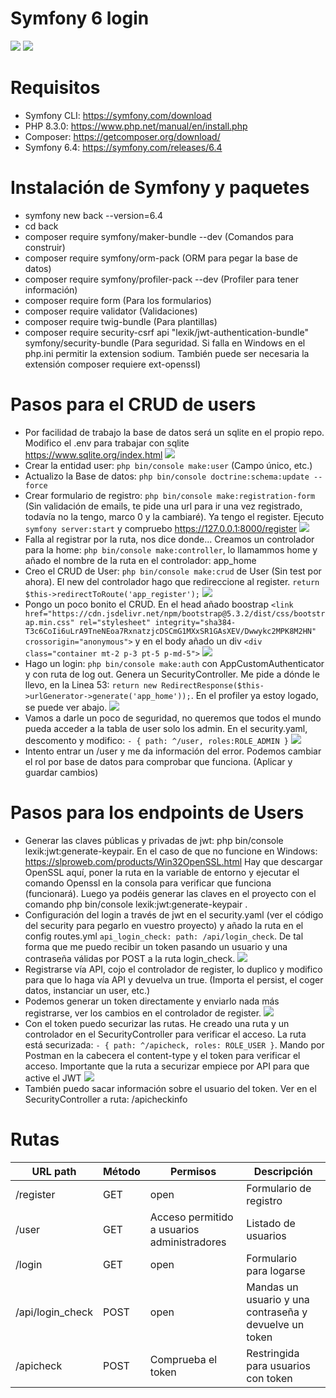 # Symfony 6 login

<img src="https://jorgebenitezlopez.com/github/symfony.jpg">
<img src="https://img.shields.io/static/v1?label=PHP&message=Symfony&color=green">

# Requisitos

- Symfony CLI: https://symfony.com/download
- PHP 8.3.0: https://www.php.net/manual/en/install.php
- Composer: https://getcomposer.org/download/
- Symfony 6.4: https://symfony.com/releases/6.4

# Instalación de Symfony y paquetes

- symfony new back --version=6.4
- cd back
- composer require symfony/maker-bundle --dev  (Comandos para construir)
- composer require symfony/orm-pack (ORM para pegar la base de datos)
- composer require symfony/profiler-pack --dev (Profiler para tener información)
- composer require form (Para los formularios) 
- composer require validator (Validaciones)
- composer require twig-bundle (Para plantillas) 
- composer require security-csrf api "lexik/jwt-authentication-bundle" symfony/security-bundle (Para seguridad. Si falla en Windows en el php.ini permitir la extension sodium. También puede ser necesaria la extensión composer requiere ext-openssl) 

# Pasos para el CRUD de users

- Por facilidad de trabajo la base de datos será un sqlite en el propio repo. Modifico el .env para trabajar con sqlite https://www.sqlite.org/index.html
<kbd><img src="https://jorgebenitezlopez.com/github/sqlite.png"></kbd>
- Crear la entidad user: ``php bin/console make:user`` (Campo único, etc.)
- Actualizo la Base de datos: ``php bin/console doctrine:schema:update --force``
- Crear formulario de registro: ``php bin/console make:registration-form`` (Sin validación de emails, te pide una url para ir una vez registrado, todavía no la tengo, marco 0 y la cambiaré). Ya tengo el register. Ejecuto ``symfony server:start`` y compruebo https://127.0.0.1:8000/register
<kbd><img src="https://jorgebenitezlopez.com/github/register.png"></kbd>
- Falla al registrar por la ruta, nos dice donde... Creamos un controlador para la home: ``php bin/console make:controller``, lo llamammos home y añado el nombre de la ruta en el controlador: app_home
- Creo el CRUD de User: ``php bin/console make:crud`` de User (Sin test por ahora). El new del controlador hago que redireccione al register. ``return $this->redirectToRoute('app_register');``
<kbd><img src="https://jorgebenitezlopez.com/github/CRUD.png"></kbd>
- Pongo un poco bonito el CRUD. En el head añado boostrap ``<link href="https://cdn.jsdelivr.net/npm/bootstrap@5.3.2/dist/css/bootstrap.min.css" rel="stylesheet" integrity="sha384-T3c6CoIi6uLrA9TneNEoa7RxnatzjcDSCmG1MXxSR1GAsXEV/Dwwykc2MPK8M2HN" crossorigin="anonymous">`` y en el body añado un div ``<div class="container mt-2 p-3 pt-5 p-md-5">``
<kbd><img src="https://jorgebenitezlopez.com/github/boostrap.png"></kbd>
- Hago un login: ``php bin/console make:auth`` con AppCustomAuthenticator y con ruta de log out. Genera un SecurityController. Me pide a dónde le llevo, en la Linea 53: ``return new RedirectResponse($this->urlGenerator->generate('app_home'));``. En el profiler ya estoy logado, se puede ver abajo.
<kbd><img src="https://jorgebenitezlopez.com/github/login.png"><kbd>
- Vamos a darle un poco de seguridad, no queremos que todos el mundo pueda acceder a la tabla de user solo los admin. En el security.yaml, descomento y modifico: ``- { path: ^/user, roles:ROLE_ADMIN }``
<kbd><img src="https://jorgebenitezlopez.com/github/roles.png"><kbd>
- Intento entrar un /user y me da información del error. Podemos cambiar el rol por base de datos para comprobar que funciona. (Aplicar y guardar cambios)


# Pasos para los endpoints de Users

- Generar las claves públicas y privadas de jwt: php bin/console lexik:jwt:generate-keypair. En el caso de que no funcione en Windows: https://slproweb.com/products/Win32OpenSSL.html Hay que descargar OpenSSL aquí, poner la ruta en la variable de entorno y ejecutar el comando Openssl en la consola para verificar que funciona (funcionará). Luego ya podéis generar las claves en el proyecto con el comando php bin/console lexik:jwt:generate-keypair .
- Configuración del login a través de jwt en el security.yaml (ver el código del security para pegarlo en vuestro proyecto) y añado la ruta en el config routes.yml `` api_login_check: path: /api/login_check ``.   De tal forma que me puedo recibir un token pasando un usuario y una contraseña válidas por POST a la ruta login_check.
<kbd><img src="https://jorgebenitezlopez.com/github/api-login.png"><kbd>
- Registrarse vía API, cojo el controlador de register, lo duplico y modifico para que lo haga vía API y devuelva un true. (Importa el persist, el coger datos, instanciar un user, etc.)
- Podemos generar un token directamente y enviarlo nada más registrarse, ver los cambios en el controlador de register.
<kbd><img src="https://jorgebenitezlopez.com/github/api-register.png"><kbd>
- Con el token puedo securizar las rutas. He creado una ruta y un controlador en el SecurityController para verificar el acceso. La ruta está securizada: ``- { path: ^/apicheck, roles: ROLE_USER }``. Mando por Postman en la cabecera el content-type y el token para verificar el acceso. Importante que la ruta a securizar empiece por API para que active el JWT
<kbd><img src="https://jorgebenitezlopez.com/github/api-check.png"><kbd>
- También puedo sacar información sobre el usuario del token. Ver en el SecurityController a ruta: /apicheckinfo

# Rutas

| URL path           | Método | Permisos                           | Descripción                          |
|---------------------|--------|------------------------------------|--------------------------------------|
| /register          | GET    | open                               | Formulario de registro               |
| /user              | GET    | Acceso permitido a usuarios administradores       | Listado de usuarios                  |
| /login             | GET    | open                               | Formulario para logarse               |
| /api/login_check   | POST   | open                               | Mandas un usuario y una contraseña y devuelve un token |
| /apicheck     | POST    | Comprueba el token | Restringida para usuarios con token |

